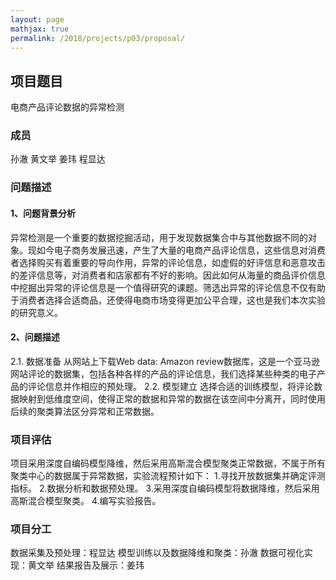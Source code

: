 ```yaml
---
layout: page
mathjax: true
permalink: /2018/projects/p03/proposal/
---
```


## 项目题目
电商产品评论数据的异常检测
### 成员
孙澈
黄文举
姜玮
程显达
### 问题描述

#### 1、问题背景分析
异常检测是一个重要的数据挖掘活动，用于发现数据集合中与其他数据不同的对象。现如今电子商务发展迅速，产生了大量的电商产品评论信息，这些信息对消费者选择购买有着重要的导向作用，异常的评论信息，如虚假的好评信息和恶意攻击的差评信息等，对消费者和店家都有不好的影响。因此如何从海量的商品评价信息中挖掘出异常的评论信息是一个值得研究的课题。筛选出异常的评论信息不仅有助于消费者选择合适商品，还使得电商市场变得更加公平合理，这也是我们本次实验的研究意义。
#### 2、问题描述

2.1. 数据准备
从网站上下载Web data: Amazon review数据库，这是一个亚马逊网站评论的数据集，包括各种各样的产品的评论信息，我们选择某些种类的电子产品的评论信息并作相应的预处理。
2.2. 模型建立
选择合适的训练模型，将评论数据映射到低维度空间，使得正常的数据和异常的数据在该空间中分离开，同时使用后续的聚类算法区分异常和正常数据。
### 项目评估
项目采用深度自编码模型降维，然后采用高斯混合模型聚类正常数据，不属于所有聚类中心的数据属于异常数据，实验流程预计如下：
1.寻找开放数据集并确定评测指标。
2.数据分析和数据预处理。
3.采用深度自编码模型将数据降维，然后采用高斯混合模型聚类。
4.编写实验报告。
### 项目分工
数据采集及预处理：程显达
模型训练以及数据降维和聚类：孙澈
数据可视化实现：黄文举
结果报告及展示：姜玮
